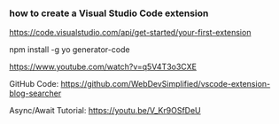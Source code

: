### how to create a Visual Studio Code extension

https://code.visualstudio.com/api/get-started/your-first-extension

npm install -g yo generator-code


https://www.youtube.com/watch?v=q5V4T3o3CXE

GitHub Code: https://github.com/WebDevSimplified/vscode-extension-blog-searcher

Async/Await Tutorial: https://youtu.be/V_Kr9OSfDeU
